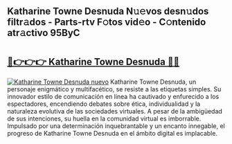 ## Katharine Towne Desnuda N𝚞𝚎vos desn𝚞dos filtr𝚊dos - Parts-rtv F𝚘tos vid𝚎o - C𝚘ntenido atr𝚊ctivo 95ByC

# <h2><a href="http://mb9ufos.tromn.icu/?c=Katharine+Towne+Desnuda">🔗👉👉👉 Katharine Towne Desnuda 🔗🔗</a></h2>

[![Katharine Towne Desnuda nuevo](https://i.imgur.com/pEAQMta.gif)](http://mb9ufos.tromn.icu/?c=Katharine+Towne+Desnuda)
Katharine Towne Desnuda, un personaje enigmático y multifacético, se resiste a las etiquetas simples. Su innovador estilo de comunicación en línea ha cautivado y enfurecido a los espectadores, encendiendo debates sobre ética, individualidad y la naturaleza evolutiva de las sociedades virtuales. A pesar de la ambigüedad de sus intenciones, su huella en la comunidad virtual es imborrable. Impulsado por una determinación inquebrantable y un encanto innegable, el progreso de Katharine Towne Desnuda en el ámbito digital es implacable.
